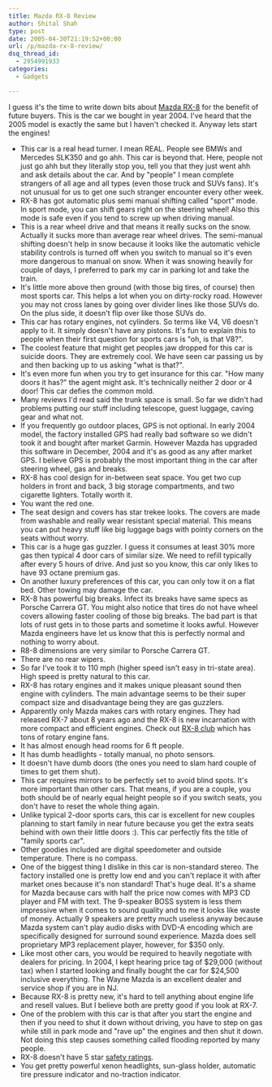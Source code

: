 ```yaml
---
title: Mazda RX-8 Review
author: Shital Shah
type: post
date: 2005-04-30T21:19:52+00:00
url: /p/mazda-rx-8-review/
dsq_thread_id:
  - 2954991933
categories:
  - Gadgets

---
```

I guess it's the time to write down bits about [Mazda RX-8][1] for the benefit of future buyers. This is the car we bought in year 2004. I've heard that the 2005 model is exactly the same but I haven't checked it. Anyway lets start the engines!

  * This car is a real head turner. I mean REAL. People see BMWs and Mercedes SLK350 and go ahh. This car is beyond that. Here, people not just go ahh but they literally stop you, tell you that they just went ahh and ask details about the car. And by "people" I mean complete strangers of all age and all types (even those truck and SUVs fans). It's not unusual for us to get one such stranger encounter every other week.
  * RX-8 has got automatic plus semi manual shifting called "sport" mode. In sport mode, you can shift gears right on the steering wheel! Also this mode is safe even if you tend to screw up when driving manual.
  * This is a rear wheel drive and that means it really sucks on the snow. Actually it sucks more than average rear wheel drives. The semi-manual shifting doesn't help in snow because it looks like the automatic vehicle stability controls is turned off when you switch to manual so it's even more dangerous to manual on snow. When it was snowing heavily for couple of days, I preferred to park my car in parking lot and take the train.
  * It's little more above then ground (with those big tires, of course) then most sports car. This helps a lot when you on dirty-rocky road. However you may not cross lanes by going over divider lines like those SUVs do. On the plus side, it doesn't flip over like those SUVs do.
  * This car has rotary engines, not cylinders. So terms like V4, V6 doesn't apply to it. It simply doesn't have any pistons. It's fun to explain this to people when their first question for sports cars is "oh, is that V8?".
  * The coolest feature that might get peoples jaw dropped for this car is suicide doors. They are extremely cool. We have seen car passing us by and then backing up to us asking "what is that?".
  * It's even more fun when you try to get insurance for this car. "How many doors it has?" the agent might ask. It's technically neither 2 door or 4 door! This car defies the common mold.
  * Many reviews I'd read said the trunk space is small. So far we didn't had problems putting our stuff including telescope, guest luggage, caving gear and what not.
  * If you frequently go outdoor places, GPS is not optional. In early 2004 model, the factory installed GPS had really bad software so we didn't took it and bought after market Garmin. However Mazda has upgraded this software in December, 2004 and it's as good as any after market GPS. I believe GPS is probably the most important thing in the car after steering wheel, gas and breaks.
  * RX-8 has cool design for in-between seat space. You get two cup holders in front and back, 3 big storage compartments, and two cigarette lighters. Totally worth it.
  * You want the red one.
  * The seat design and covers has star trekee looks. The covers are made from washable and really wear resistant special material. This means you can put heavy stuff like big luggage bags with pointy corners on the seats without worry.
  * This car is a huge gas guzzler. I guess it consumes at least 30% more gas then typical 4 door cars of similar size. We need to refill typically after every 5 hours of drive. And just so you know, this car only likes to have 93 octane premium gas.
  * On another luxury preferences of this car, you can only tow it on a flat bed. Other towing may damage the car.
  * RX-8 has powerful big breaks. Infect its breaks have same specs as Porsche Carrera GT. You might also notice that tires do not have wheel covers allowing faster cooling of those big breaks. The bad part is that lots of rust gets in to those parts and sometime it looks awful. However Mazda engineers have let us know that this is perfectly normal and nothing to worry about.
  * R8-8 dimensions are very similar to Porsche Carrera GT.
  * There are no rear wipers.
  * So far I've took it to 110 mph (higher speed isn't easy in tri-state area). High speed is pretty natural to this car.
  * RX-8 has rotary engines and it makes unique pleasant sound then engine with cylinders. The main advantage seems to be their super compact size and disadvantage being they are gas guzzlers.
  * Apparently only Mazda makes cars with rotary engines. They had released RX-7 about 8 years ago and the RX-8 is new incarnation with more compact and efficient engines. Check out [RX-8 club][2] which has tons of rotary engine fans. 
  * It has almost enough head rooms for 6 ft people.
  * It has dumb headlights - totally manual, no photo sensors.
  * It doesn't have dumb doors (the ones you need to slam hard couple of times to get them shut).
  * This car requires mirrors to be perfectly set to avoid blind spots. It's more important than other cars. That means, if you are a couple, you both should be of nearly equal height people so if you switch seats, you don't have to reset the whole thing again.
  * Unlike typical 2-door sports cars, this car is excellent for new couples planning to start family in near future because you get the extra seats behind with own their little doors :). This car perfectly fits the title of "family sports car".
  * Other goodies included are digital speedometer and outside temperature. There is no compass.
  * One of the biggest thing I dislike in this car is non-standard stereo. The factory installed one is pretty low end and you can't replace it with after market ones because it's non standard! That's huge deal. It's a shame for Mazda because cars with half the price now comes with MP3 CD player and FM with text. The 9-speaker BOSS system is less them impressive when it comes to sound quality and to me it looks like waste of money. Actually 9 speakers are pretty much useless anyway because Mazda system can't play audio disks with DVD-A encoding which are specifically designed for surround sound experience. Mazda does sell proprietary MP3 replacement player, however, for $350 only.
  * Like most other cars, you would be required to heavily negotiate with dealers for pricing. In 2004, I kept hearing price tag of $29,000 (without tax) when I started looking and finally bought the car for $24,500 inclusive everything. The Wayne Mazda is an excellent dealer and service shop if you are in NJ.
  * Because RX-8 is pretty new, it's hard to tell anything about engine life and resell values. But I believe both are pretty good if you look at RX-7.
  * One of the problem with this car is that after you start the engine and then if you need to shut it down without driving, you have to step on gas while still in park mode and "rave up" the engines and then shut it down. Not doing this step causes something called flooding reported by many people.
  * RX-8 doesn't have 5 star [safety ratings][3]. 
  * You get pretty powerful xenon headlights, sun-glass holder, automatic tire pressure indicator and no-traction indicator.

 [1]: http://www.mazdausa.com/MusaWeb/handleHomeFlash.action?vehicleCode=RX8&modelYear=2005&bhcp=1
 [2]: http://www.rx8club.com/
 [3]: http://www.nhtsa.dot.gov/cars/testing/ncap/